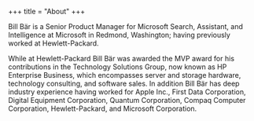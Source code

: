 +++
title = "About"
+++

Bill Bär is a Senior Product Manager for Microsoft Search, Assistant, and Intelligence at Microsoft in Redmond, Washington; having previously worked at Hewlett-Packard.

While at Hewlett-Packard Bill Bär was awarded the MVP award for his contributions in the Technology Solutions Group, now known as HP Enterprise Business, which encompasses server and storage hardware, technology consulting, and software sales. In addition Bill Bär has deep industry experience having worked for Apple Inc., First Data Corporation, Digital Equipment Corporation, Quantum Corporation, Compaq Computer Corporation, Hewlett-Packard, and Microsoft Corporation.